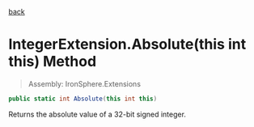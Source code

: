 ﻿

[back](/IronSphere.Extensions/types/IntegerExtension)

# IntegerExtension.Absolute(this int this) Method

> Assembly: IronSphere.Extensions

```csharp
public static int Absolute(this int this)
```

Returns the absolute value of a 32-bit signed integer.

 
